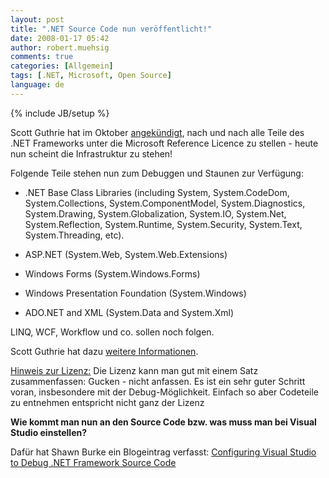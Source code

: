 ```yaml
---
layout: post
title: ".NET Source Code nun veröffentlicht!"
date: 2008-01-17 05:42
author: robert.muehsig
comments: true
categories: [Allgemein]
tags: [.NET, Microsoft, Open Source]
language: de
---
```

{% include JB/setup %}
<p>Scott Guthrie hat im Oktober <a href="http://weblogs.asp.net/scottgu/archive/2007/10/03/releasing-the-source-code-for-the-net-framework-libraries.aspx" target="_blank">angekündigt</a>, nach und nach alle Teile des .NET Frameworks unter die Microsoft Reference Licence zu stellen - heute nun scheint die Infrastruktur zu stehen!</p> <p>Folgende Teile stehen nun zum Debuggen und Staunen zur Verfügung:</p> <ul> <li>.NET Base Class Libraries (including System, System.CodeDom, System.Collections, System.ComponentModel, System.Diagnostics, System.Drawing, System.Globalization, System.IO, System.Net, System.Reflection, System.Runtime, System.Security, System.Text, System.Threading, etc). </li></ul> <ul> <li>ASP.NET (System.Web, System.Web.Extensions) </li></ul> <ul> <li>Windows Forms (System.Windows.Forms) </li></ul> <ul> <li>Windows Presentation Foundation (System.Windows) </li></ul> <ul> <li>ADO.NET and XML (System.Data and System.Xml) </li></ul> <p>LINQ, WCF, Workflow und co. sollen noch folgen.</p> <p>Scott Guthrie hat dazu <a href="http://weblogs.asp.net/scottgu/archive/2008/01/16/net-framework-library-source-code-now-available.aspx" target="_blank">weitere Informationen</a>.</p> <p><u>Hinweis zur Lizenz:</u> Die Lizenz kann man gut mit einem Satz zusammenfassen: Gucken - nicht anfassen. Es ist ein sehr guter Schritt voran, insbesondere mit der Debug-Möglichkeit. Einfach so aber Codeteile zu entnehmen entspricht nicht ganz der Lizenz</p> <p><strong>Wie kommt man nun an den Source Code bzw. was muss man bei Visual Studio einstellen?</strong></p> <p>Dafür hat Shawn Burke ein Blogeintrag verfasst: <a href="http://blogs.msdn.com/sburke/archive/2008/01/16/configuring-visual-studio-to-debug-net-framework-source-code.aspx" target="_blank">Configuring Visual Studio to Debug .NET Framework Source Code</a></p>
